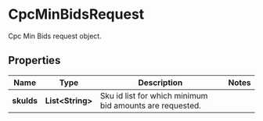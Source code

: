 

# CpcMinBidsRequest

Cpc Min Bids request object.

## Properties

| Name | Type | Description | Notes |
|------------ | ------------- | ------------- | -------------|
|**skuIds** | **List&lt;String&gt;** | Sku id list for which minimum bid amounts are requested. |  |



